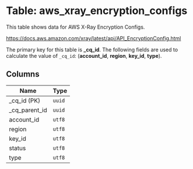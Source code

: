 # Table: aws_xray_encryption_configs

This table shows data for AWS X-Ray Encryption Configs.

https://docs.aws.amazon.com/xray/latest/api/API_EncryptionConfig.html

The primary key for this table is **_cq_id**.
The following fields are used to calculate the value of `_cq_id`: (**account_id**, **region**, **key_id**, **type**).

## Columns

| Name          | Type          |
| ------------- | ------------- |
|_cq_id (PK)|`uuid`|
|_cq_parent_id|`uuid`|
|account_id|`utf8`|
|region|`utf8`|
|key_id|`utf8`|
|status|`utf8`|
|type|`utf8`|